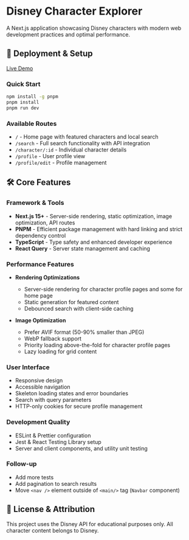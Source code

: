# Disney Character Explorer

A Next.js application showcasing Disney characters with modern web development practices and optimal performance.

## 🚀 Deployment & Setup

[Live Demo](https://disney-next-react-app.vercel.app/)

### Quick Start

```bash
npm install -g pnpm
pnpm install
pnpm run dev
```

### Available Routes

- `/` - Home page with featured characters and local search
- `/search` - Full search functionality with API integration
- `/character/:id` - Individual character details
- `/profile` - User profile view
- `/profile/edit` - Profile management

## 🛠 Core Features

### Framework & Tools

- **Next.js 15+** - Server-side rendering, static optimization, image optimization, API routes
- **PNPM** - Efficient package management with hard linking and strict dependency control
- **TypeScript** - Type safety and enhanced developer experience
- **React Query** - Server state management and caching

### Performance Features

- **Rendering Optimizations**

  - Server-side rendering for character profile pages and some for home page
  - Static generation for featured content
  - Debounced search with client-side caching

- **Image Optimization**
  - Prefer AVIF format (50-90% smaller than JPEG)
  - WebP fallback support
  - Priority loading above-the-fold for character profile pages
  - Lazy loading for grid content

### User Interface

- Responsive design
- Accessible navigation
- Skeleton loading states and error boundaries
- Search with query parameters
- HTTP-only cookies for secure profile management

### Development Quality

- ESLint & Prettier configuration
- Jest & React Testing Library setup
- Server and client components, and utility unit testing

### Follow-up

- Add more tests
- Add pagination to search results
- Move `<nav />` element outside of `<main/>` tag (`Navbar` component)

## 📝 License & Attribution

This project uses the Disney API for educational purposes only. All character content belongs to Disney.
